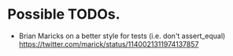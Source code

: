 # Possible TODOs.

* Brian Maricks on a better style for tests (i.e. don't assert_equal) https://twitter.com/marick/status/1140021311974137857

